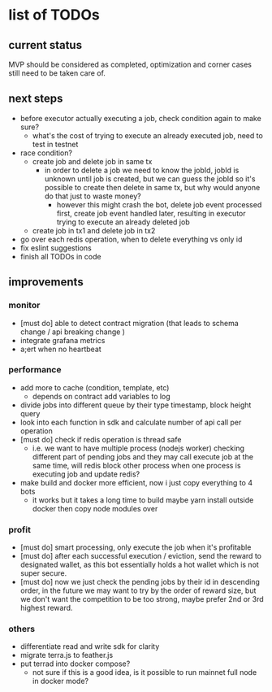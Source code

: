 # list of TODOs

## current status
MVP should be considered as completed, optimization and corner cases still need to be taken care of.

## next steps
- before executor actually executing a job, check condition again to make sure?
    - what's the cost of trying to execute an already executed job, need to test in testnet
- race condition?
    - create job and delete job in same tx
        - in order to delete a job we need to know the jobId, jobId is unknown until job is created, but we can guess the jobId so it's possible to create then delete in same tx, but why would anyone do that just to waste money?
            - however this might crash the bot, delete job event processed first, create job event handled later, resulting in executor trying to execute an already deleted job
    - create job in tx1 and delete job in tx2
- go over each redis operation, when to delete everything vs only id
- fix eslint suggestions
- finish all TODOs in code

## improvements
### monitor
- [must do] able to detect contract migration (that leads to schema change / api breaking change )
- integrate grafana metrics
- a;ert when no heartbeat

### performance
- add more to cache (condition, template, etc)
    - depends on contract add variables to log
- divide jobs into different queue by their type
    timestamp, block height
    query
- look into each function in sdk and calculate number of api call per operation
- [must do] check if redis operation is thread safe
    - i.e. we want to have multiple process (nodejs worker) checking different part of pending jobs and they may call execute job at the same time, will redis block other process when one process is executing job and update redis?
- make build and docker more efficient, now i just copy everything to 4 bots
    - it works but it takes a long time to build
    maybe yarn install outside docker then copy node modules over

### profit
- [must do] smart processing, only execute the job when it's profitable
- [must do] after each successful execution / eviction, send the reward to designated wallet, as this bot essentially holds a hot wallet which is not super secure.
- [must do] now we just check the pending jobs by their id in descending order, in the future we may want to try by the order of reward size, but we don't want the competition to be too strong, maybe prefer 2nd or 3rd highest reward.

### others
- differentiate read and write sdk for clarity
- migrate terra.js to feather.js
- put terrad into docker compose?
    - not sure if this is a good idea, is it possible to run mainnet full node in docker mode?
